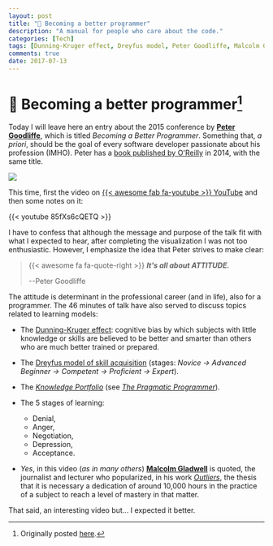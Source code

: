 ```yaml
---
layout: post
title: "📝 Becoming a better programmer"
description: "A manual for people who care about the code."
categories: [Tech]
tags: [Dunning-Kruger effect, Dreyfus model, Peter Goodliffe, Malcolm Gladwell]
comments: true
date: 2017-07-13
---
```


# 📝 Becoming a better programmer[^1]

Today I will leave here an entry about the 2015 conference by [**Peter Goodliffe**](http://www.goodliffe.net/), which is titled _Becoming a Better Programmer_. Something that, _a priori_, should be the goal of every software developer passionate about his profession (IMHO). Peter has a [book published by O'Reilly](https://www.amazon.es/Becoming-Better-Programmer-Handbook-People/dp/1491905530/) in 2014, with the same title.

![](/images/becoming-a-better-programmer.jpg)

This time, first the video on [{{< awesome fab fa-youtube >}} YouTube](https://www.youtube.com/watch?v=85fXs6cQETQ) and then some notes on it:

{{< youtube 85fXs6cQETQ >}}

I have to confess that although the message and purpose of the talk fit with what I expected to hear, after completing the visualization I was not too enthusiastic. However, I emphasize the idea that Peter strives to make clear:

> {{< awesome fa fa-quote-right >}} _**It's all about ATTITUDE.**_
>
> --Peter Goodliffe

The attitude is determinant in the professional career (and in life), also for a programmer. The 46 minutes of talk have also served to discuss topics related to learning models:

* The [Dunning-Kruger effect](https://es.wikipedia.org/wiki/Efecto_Dunning-Kruger): cognitive bias by which subjects with little knowledge or skills are believed to be better and smarter than others who are much better trained or prepared.

* The [Dreyfus model of skill acquisition](https://en.wikipedia.org/wiki/Dreyfus_model_of_skill_acquisition) (stages: _Novice -> Advanced Beginner -> Competent -> Proficient -> Expert_).

* The [_Knowledge Portfolio_](http://flylib.com/books/en/1.315.1.18/1/) (see [_The Pragmatic Programmer_](https://pragprog.com/book/tpp/the-pragmatic-programmer)).

* The 5 stages of learning:
  * Denial,
  * Anger,
  * Negotiation,
  * Depression,
  * Acceptance.

* _Yes_, in this video (_as in many others_) [**Malcolm Gladwell**](http://gladwell.com/) is quoted, the journalist and lecturer who popularized, in his work [_Outliers_](https://en.wikipedia.org/wiki/Outliers_(book)), the thesis that it is necessary a dedication of around 10,000 hours in the practice of a subject to reach a level of mastery in that matter.

That said, an interesting video but... I expected it better.

[^1]: Originally posted [here](https://estraviz.github.io/estraviz2017/profession%20and%20career/Becoming-a-better-programmer/).
